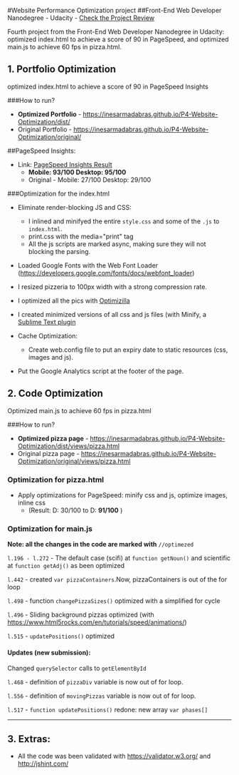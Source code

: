 #Website Performance Optimization project 
##Front-End Web Developer Nanodegree - Udacity - [Check the Project Review](https://review.udacity.com/#!/reviews/260974/shared)

Fourth project from the Front-End Web Developer Nanodegree in Udacity: optimized index.html to achieve a score of 90 in PageSpeed, and optimized main.js to achieve 60 fps in pizza.html.

## 1. Portfolio Optimization
optimized index.html to achieve a score of 90 in PageSpeed Insights

###How to run?
* **Optimized Portfolio** -  https://inesarmadabras.github.io/P4-Website-Optimization/dist/
* Original Portfolio - https://inesarmadabras.github.io/P4-Website-Optimization/original/

##PageSpeed Insights: 
* Link: [PageSpeed Insights Result](https://goo.gl/h86ReC) 
    - **Mobile: 93/100    Desktop: 95/100**
    - Original - Mobile: 27/100  Desktop: 29/100

###Optimization for the index.html

* Eliminate render-blocking JS and CSS:
    - I inlined and minifyed the entire `style.css` and some of the `.js` to `index.html`.
    - print.css with  the media="print" tag
    - All the js scripts are marked async, making sure they will not blocking the parsing.

* Loaded Google Fonts with the Web Font Loader
(https://developers.google.com/fonts/docs/webfont_loader)

* I resized pizzeria to 100px width with a strong compression rate.

* I optimized all the pics with [Optimizilla](http://optimizilla.com/)  

* I created minimized versions of all css and js files 
(with Minify, a [Sublime Text plugin](https://packagecontrol.io/packages/Minify)

* Cache Optimization:
    - Create web.config file to put an expiry date to static resources (css, images and js).

* Put the Google Analytics script at the footer of the page.

## 2. Code Optimization
Optimized main.js to achieve 60 fps in pizza.html

###How to run?
* **Optimized pizza page** - https://inesarmadabras.github.io/P4-Website-Optimization/dist/views/pizza.html
* Original pizza page - https://inesarmadabras.github.io/P4-Website-Optimization/original/views/pizza.html

### Optimization for pizza.html
* Apply optimizations for PageSpeed: minify css and js, optimize images, inline css
    - (Result: D: 30/100 to D: **91/100** )

### Optimization for main.js
**Note: all the changes in the code are marked with** `//optimezed`

`l.196 - l.272` - The  default case (scifi) at ```function getNoun()``` and scientific at ```function getAdj()``` as been optimized

`l.442` - created ```var pizzaContainers```.Now, pizzaContainers is out of the for loop

`l.498` - function ```changePizzaSizes()``` optimized with a simplified for cycle

`l.496` - Sliding background pizzas optimized (with https://www.html5rocks.com/en/tutorials/speed/animations/)  

`l.515` - ```updatePositions()``` optimized

#### Updates (new submission):
Changed ```querySelector``` calls to `getElementById`

`l.468` - definition of ```pizzaDiv``` variable is now out of for loop.

`l.556` - definition of ```movingPizzas``` variable is now out of for loop.

`l.517` - ```function updatePositions()``` redone: new array ```var phases[]```



---------
## 3. Extras: 
* All the code was been validated with https://validator.w3.org/ and http://jshint.com/

